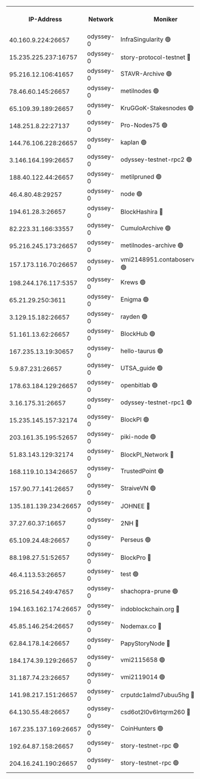


<table><tr><th>IP-Address</th><th>Network</th><th>Moniker</th><th>Latest Block Height</th><th>Earliest Block Height</th><th>Catching Up</th><th>Tx Index</th><th>Voting Power</th><th>Version</th><th>Scan Time</th></tr><tr><td>40.160.9.224:26657</td><td>odyssey-0</td><td>InfraSingularity 🟢</td><td>1735143</td><td>1</td><td>False</td><td>off</td><td>0</td><td>0.38.9</td><td>2025-01-03T12:01:18.690991172UTC</td></tr><tr><td>15.235.225.237:16757</td><td>odyssey-0</td><td>story-protocol-testnet 🔴</td><td>1735147</td><td>1</td><td>False</td><td>off</td><td>2233056000</td><td>0.38.9</td><td>2025-01-03T12:01:32.005662724UTC</td></tr><tr><td>95.216.12.106:41657</td><td>odyssey-0</td><td>STAVR-Archive 🟢</td><td>1735147</td><td>1</td><td>False</td><td>on</td><td>0</td><td>0.38.9</td><td>2025-01-03T12:01:33.771540719UTC</td></tr><tr><td>78.46.60.145:26657</td><td>odyssey-0</td><td>metilnodes 🟢</td><td>1735152</td><td>1</td><td>False</td><td>off</td><td>0</td><td>0.38.9</td><td>2025-01-03T12:01:52.594447871UTC</td></tr><tr><td>65.109.39.189:26657</td><td>odyssey-0</td><td>KruGGoK-Stakesnodes 🟢</td><td>1243011</td><td>1</td><td>False</td><td>on</td><td>0</td><td>0.38.9</td><td>2025-01-03T12:01:57.922197395UTC</td></tr><tr><td>148.251.8.22:27137</td><td>odyssey-0</td><td>Pro-Nodes75 🟢</td><td>1735155</td><td>1</td><td>False</td><td>on</td><td>0</td><td>0.38.9</td><td>2025-01-03T12:02:02.880578755UTC</td></tr><tr><td>144.76.106.228:26657</td><td>odyssey-0</td><td>kaplan 🟢</td><td>1735161</td><td>1</td><td>False</td><td>off</td><td>0</td><td>0.38.9</td><td>2025-01-03T12:02:27.630412880UTC</td></tr><tr><td>3.146.164.199:26657</td><td>odyssey-0</td><td>odyssey-testnet-rpc2 🟢</td><td>1735162</td><td>1</td><td>False</td><td>off</td><td>0</td><td>0.38.9</td><td>2025-01-03T12:02:28.358083089UTC</td></tr><tr><td>188.40.122.44:26657</td><td>odyssey-0</td><td>metilpruned 🟢</td><td>1735163</td><td>1</td><td>False</td><td>off</td><td>0</td><td>0.38.9</td><td>2025-01-03T12:02:34.456171951UTC</td></tr><tr><td>46.4.80.48:29257</td><td>odyssey-0</td><td>node 🟢</td><td>1735164</td><td>1</td><td>False</td><td>on</td><td>0</td><td>0.38.9</td><td>2025-01-03T12:02:34.741154883UTC</td></tr><tr><td>194.61.28.3:26657</td><td>odyssey-0</td><td>BlockHashira 🔴</td><td>1735165</td><td>1</td><td>False</td><td>off</td><td>3293986000</td><td>0.38.9</td><td>2025-01-03T12:02:41.979200372UTC</td></tr><tr><td>82.223.31.166:33557</td><td>odyssey-0</td><td>CumuloArchive 🟢</td><td>1735167</td><td>1</td><td>False</td><td>on</td><td>0</td><td>0.38.9</td><td>2025-01-03T12:02:49.705841933UTC</td></tr><tr><td>95.216.245.173:26657</td><td>odyssey-0</td><td>metilnodes-archive 🟢</td><td>1735167</td><td>1</td><td>False</td><td>on</td><td>0</td><td>0.38.9</td><td>2025-01-03T12:02:52.161491662UTC</td></tr><tr><td>157.173.116.70:26657</td><td>odyssey-0</td><td>vmi2148951.contaboserver.net 🟢</td><td>1735172</td><td>1</td><td>False</td><td>off</td><td>0</td><td>0.38.9</td><td>2025-01-03T12:03:07.330794219UTC</td></tr><tr><td>198.244.176.117:5357</td><td>odyssey-0</td><td>Krews 🟢</td><td>1735174</td><td>1</td><td>False</td><td>off</td><td>0</td><td>0.38.9</td><td>2025-01-03T12:03:14.109433513UTC</td></tr><tr><td>65.21.29.250:3611</td><td>odyssey-0</td><td>Enigma 🟢</td><td>1735178</td><td>1</td><td>False</td><td>on</td><td>0</td><td>0.38.9</td><td>2025-01-03T12:03:29.453879052UTC</td></tr><tr><td>3.129.15.182:26657</td><td>odyssey-0</td><td>rayden 🟢</td><td>1243011</td><td>1</td><td>False</td><td>on</td><td>0</td><td>0.38.9</td><td>2025-01-03T12:03:32.576533392UTC</td></tr><tr><td>51.161.13.62:26657</td><td>odyssey-0</td><td>BlockHub 🟢</td><td>1735184</td><td>1</td><td>False</td><td>off</td><td>0</td><td>0.38.9</td><td>2025-01-03T12:03:52.307239024UTC</td></tr><tr><td>167.235.13.19:30657</td><td>odyssey-0</td><td>hello-taurus 🟢</td><td>1735184</td><td>1</td><td>False</td><td>on</td><td>0</td><td>0.38.9</td><td>2025-01-03T12:03:55.106236673UTC</td></tr><tr><td>5.9.87.231:26657</td><td>odyssey-0</td><td>UTSA_guide 🟢</td><td>1735184</td><td>1</td><td>False</td><td>on</td><td>0</td><td>0.38.9</td><td>2025-01-03T12:03:55.924585420UTC</td></tr><tr><td>178.63.184.129:26657</td><td>odyssey-0</td><td>openbitlab 🟢</td><td>1735191</td><td>1</td><td>False</td><td>on</td><td>0</td><td>0.38.9</td><td>2025-01-03T12:04:22.197142767UTC</td></tr><tr><td>3.16.175.31:26657</td><td>odyssey-0</td><td>odyssey-testnet-rpc1 🟢</td><td>1735192</td><td>1</td><td>False</td><td>off</td><td>0</td><td>0.38.9</td><td>2025-01-03T12:04:27.307113139UTC</td></tr><tr><td>15.235.145.157:32174</td><td>odyssey-0</td><td>BlockPI 🟢</td><td>1735147</td><td>109001</td><td>False</td><td>off</td><td>0</td><td>0.38.9</td><td>2025-01-03T12:01:32.961686061UTC</td></tr><tr><td>203.161.35.195:52657</td><td>odyssey-0</td><td>piki-node 🟢</td><td>1243011</td><td>109001</td><td>False</td><td>off</td><td>0</td><td>0.38.9</td><td>2025-01-03T12:01:35.867622946UTC</td></tr><tr><td>51.83.143.129:32174</td><td>odyssey-0</td><td>BlockPI_Network 🔴</td><td>1735163</td><td>109001</td><td>False</td><td>off</td><td>3260204000</td><td>0.38.9</td><td>2025-01-03T12:02:33.244650400UTC</td></tr><tr><td>168.119.10.134:26657</td><td>odyssey-0</td><td>TrustedPoint 🟢</td><td>1735192</td><td>339001</td><td>False</td><td>off</td><td>0</td><td>0.38.9</td><td>2025-01-03T12:04:24.516765400UTC</td></tr><tr><td>157.90.77.141:26657</td><td>odyssey-0</td><td>StraiveVN 🟢</td><td>1735163</td><td>342001</td><td>False</td><td>off</td><td>0</td><td>0.38.9</td><td>2025-01-03T12:02:34.129391233UTC</td></tr><tr><td>135.181.139.234:26657</td><td>odyssey-0</td><td>JOHNEE 🔴</td><td>1735183</td><td>351001</td><td>False</td><td>on</td><td>2514657000</td><td>0.38.9</td><td>2025-01-03T12:03:49.197468907UTC</td></tr><tr><td>37.27.60.37:16657</td><td>odyssey-0</td><td>2NH 🔴</td><td>1735176</td><td>395001</td><td>False</td><td>off</td><td>2429700000</td><td>0.38.9</td><td>2025-01-03T12:03:22.694077842UTC</td></tr><tr><td>65.109.24.48:26657</td><td>odyssey-0</td><td>Perseus 🟢</td><td>1735178</td><td>431001</td><td>False</td><td>off</td><td>0</td><td>0.38.9</td><td>2025-01-03T12:03:31.877278172UTC</td></tr><tr><td>88.198.27.51:52657</td><td>odyssey-0</td><td>BlockPro 🔴</td><td>1735148</td><td>507001</td><td>False</td><td>off</td><td>2661088000</td><td>0.38.9</td><td>2025-01-03T12:01:34.452184781UTC</td></tr><tr><td>46.4.113.53:26657</td><td>odyssey-0</td><td>test 🟢</td><td>1735185</td><td>527001</td><td>False</td><td>off</td><td>0</td><td>0.38.9</td><td>2025-01-03T12:03:56.910614795UTC</td></tr><tr><td>95.216.54.249:47657</td><td>odyssey-0</td><td>shachopra-prune 🟢</td><td>1735181</td><td>531001</td><td>False</td><td>off</td><td>0</td><td>0.38.9</td><td>2025-01-03T12:03:41.165744484UTC</td></tr><tr><td>194.163.162.174:26657</td><td>odyssey-0</td><td>indoblockchain.org 🔴</td><td>1735144</td><td>1023001</td><td>False</td><td>off</td><td>3004165577</td><td>0.38.9</td><td>2025-01-03T12:01:19.914953505UTC</td></tr><tr><td>45.85.146.254:26657</td><td>odyssey-0</td><td>Nodemax.co 🔴</td><td>1735147</td><td>1023001</td><td>False</td><td>off</td><td>2773765782</td><td>0.38.9</td><td>2025-01-03T12:01:33.326309128UTC</td></tr><tr><td>62.84.178.14:26657</td><td>odyssey-0</td><td>PapyStoryNode 🔴</td><td>1735182</td><td>1023001</td><td>False</td><td>off</td><td>2794208000</td><td>0.38.9</td><td>2025-01-03T12:03:43.963198103UTC</td></tr><tr><td>184.174.39.129:26657</td><td>odyssey-0</td><td>vmi2115658 🟢</td><td>1717363</td><td>1140001</td><td>False</td><td>off</td><td>0</td><td>0.38.9</td><td>2025-01-03T12:02:45.169077211UTC</td></tr><tr><td>31.187.74.23:26657</td><td>odyssey-0</td><td>vmi2119014 🟢</td><td>1180904</td><td>1140001</td><td>False</td><td>off</td><td>0</td><td>0.38.9</td><td>2025-01-03T12:03:43.606064544UTC</td></tr><tr><td>141.98.217.151:26657</td><td>odyssey-0</td><td>crputdc1almd7ubuu5hg 🔴</td><td>1735165</td><td>1146001</td><td>False</td><td>off</td><td>3583121000</td><td>0.38.9</td><td>2025-01-03T12:02:39.570966410UTC</td></tr><tr><td>64.130.55.48:26657</td><td>odyssey-0</td><td>csd6ot2l0v6lrtqrm260 🔴</td><td>1735155</td><td>1149001</td><td>False</td><td>off</td><td>3539046000</td><td>0.38.9</td><td>2025-01-03T12:02:04.222031290UTC</td></tr><tr><td>167.235.137.169:26657</td><td>odyssey-0</td><td>CoinHunters 🟢</td><td>1735172</td><td>1547001</td><td>False</td><td>off</td><td>0</td><td>0.38.9</td><td>2025-01-03T12:03:07.609003194UTC</td></tr><tr><td>192.64.87.158:26657</td><td>odyssey-0</td><td>story-testnet-rpc 🟢</td><td>1735163</td><td>1629001</td><td>False</td><td>off</td><td>0</td><td>0.38.9</td><td>2025-01-03T12:02:33.851686508UTC</td></tr><tr><td>204.16.241.190:26657</td><td>odyssey-0</td><td>story-testnet-rpc 🟢</td><td>1735182</td><td>1629001</td><td>False</td><td>off</td><td>0</td><td>0.38.9</td><td>2025-01-03T12:03:44.616502091UTC</td></tr></table>